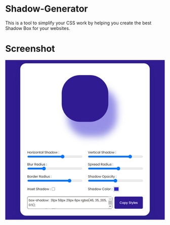 # Shadow-Generator
This is a tool to simplify your CSS work by helping you create the best Shadow Box for your websites.

# Screenshot
![screenshot](screenshot.jpg)

